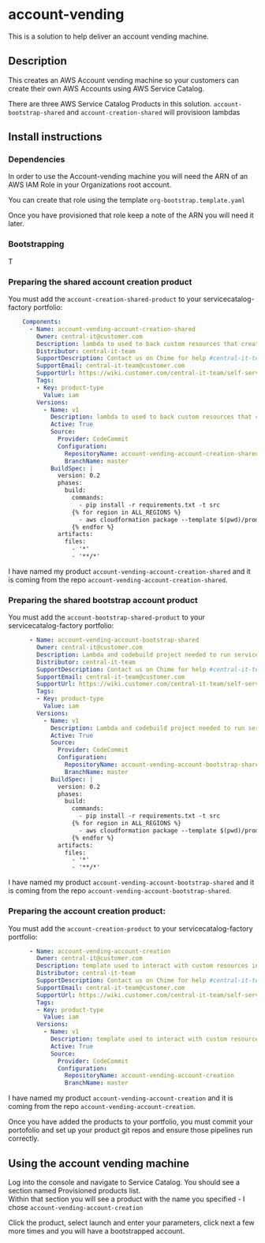 # account-vending
This is a solution to help deliver an account vending machine.

## Description
This creates an AWS Account vending machine so your customers can create their own AWS Accounts using AWS Service Catalog.

There are three AWS Service Catalog Products in this solution.  ```account-bootstrap-shared``` and 
```account-creation-shared``` will provisioon lambdas 

## Install instructions

### Dependencies
In order to use the Account-vending machine you will need the ARN of an AWS IAM Role in your Organizations root account.

You can create that role using the template ```org-bootstrap.template.yaml```

Once you have provisioned that role keep a note of the ARN you will need it later.

### Bootstrapping
T

### Preparing the shared account creation product
You must add the ```account-creation-shared-product``` to your servicecatalog-factory portfolio:
```yaml
    Components:      
      - Name: account-vending-account-creation-shared
        Owner: central-it@customer.com
        Description: lambda to used to back custom resources that create an AWS account and move it to an ou
        Distributor: central-it-team
        SupportDescription: Contact us on Chime for help #central-it-team
        SupportEmail: central-it-team@customer.com
        SupportUrl: https://wiki.customer.com/central-it-team/self-service/account-iam
        Tags:
        - Key: product-type
          Value: iam
        Versions:
          - Name: v1
            Description: lambda to used to back custom resources that create an AWS account and move it to an ou
            Active: True
            Source:
              Provider: CodeCommit
              Configuration:
                RepositoryName: account-vending-account-creation-shared
                BranchName: master
            BuildSpec: |
              version: 0.2
              phases:
                build:
                  commands:
                    - pip install -r requirements.txt -t src
                  {% for region in ALL_REGIONS %}
                    - aws cloudformation package --template $(pwd)/product.template.yaml --s3-bucket sc-factory-artifacts-${ACCOUNT_ID}-{{ region }} --s3-prefix ${STACK_NAME} --output-template-file product.template-{{ region }}.yaml
                  {% endfor %}
              artifacts:
                files:
                  - '*'
                  - '**/*'
``` 

I have named my product ```account-vending-account-creation-shared``` and it is coming from the repo 
```account-vending-account-creation-shared```.

### Preparing the shared bootstrap account product
You must add the ```account-bootstrap-shared-product``` to your servicecatalog-factory portfolio:

```yaml
      - Name: account-vending-account-bootstrap-shared
        Owner: central-it@customer.com
        Description: Lambda and codebuild project needed to run servicecatalog-puppet bootstrap-spoke-as
        Distributor: central-it-team
        SupportDescription: Contact us on Chime for help #central-it-team
        SupportEmail: central-it-team@customer.com
        SupportUrl: https://wiki.customer.com/central-it-team/self-service/account-iam
        Tags:
        - Key: product-type
          Value: iam
        Versions:
          - Name: v1
            Description: Lambda and codebuild project needed to run servicecatalog-puppet bootstrap-spoke-as
            Active: True
            Source:
              Provider: CodeCommit
              Configuration:
                RepositoryName: account-vending-account-bootstrap-shared
                BranchName: master
            BuildSpec: |
              version: 0.2
              phases:
                build:
                  commands:
                    - pip install -r requirements.txt -t src
                  {% for region in ALL_REGIONS %}
                    - aws cloudformation package --template $(pwd)/product.template.yaml --s3-bucket sc-factory-artifacts-${ACCOUNT_ID}-{{ region }} --s3-prefix ${STACK_NAME} --output-template-file product.template-{{ region }}.yaml
                  {% endfor %}
              artifacts:
                files:
                  - '*'
                  - '**/*'
```

I have named my product ```account-vending-account-bootstrap-shared``` and it is coming from the repo 
```account-vending-account-bootstrap-shared```.

### Preparing the account creation product:
You must add the ```account-creation-product``` to your servicecatalog-factory portfolio:

```yaml
      - Name: account-vending-account-creation
        Owner: central-it@customer.com
        Description: template used to interact with custom resources in the shared projects
        Distributor: central-it-team
        SupportDescription: Contact us on Chime for help #central-it-team
        SupportEmail: central-it-team@customer.com
        SupportUrl: https://wiki.customer.com/central-it-team/self-service/account-iam
        Tags:
        - Key: product-type
          Value: iam
        Versions:
          - Name: v1
            Description: template used to interact with custom resources in the shared projects.
            Active: True
            Source:
              Provider: CodeCommit
              Configuration:
                RepositoryName: account-vending-account-creation
                BranchName: master
```

I have named my product ```account-vending-account-creation``` and it is coming from the repo 
```account-vending-account-creation```.

Once you have added the products to your portfolio, you must commit your portofolio and set up your product 
git repos and ensure those pipelines run correctly.

## Using the account vending machine
Log into the console and navigate to Service Catalog.  You should see a section named Provisioned products list.  
Within that section you will see a product with the name you specified - I chose ```account-vending-account-creation```

Click the product, select launch and enter your parameters, click next a few more times and you will have a bootstrapped 
account.
